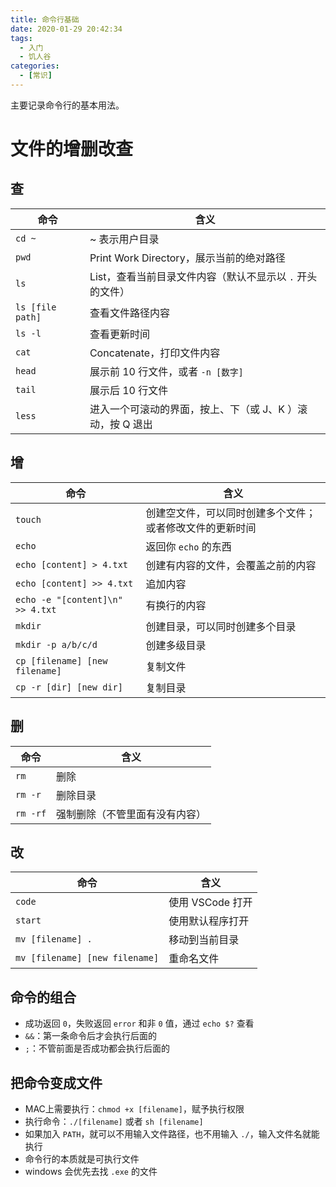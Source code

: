 ```yaml
---
title: 命令行基础
date: 2020-01-29 20:42:34
tags:
  - 入门
  - 饥人谷
categories:
  - [常识]
---
```


主要记录命令行的基本用法。

<!-- more -->

# 文件的增删改查

## 查

| 命令 | 含义 |
| --- | --- |
| `cd ~` | ~ 表示用户目录 |
| `pwd` | Print Work Directory，展示当前的绝对路径 |
| `ls` |  List，查看当前目录文件内容（默认不显示以 `.` 开头的文件） |
| `ls [file path]` | 查看文件路径内容 |
| `ls -l` | 查看更新时间 |
| `cat` | Concatenate，打印文件内容 |
| `head` | 展示前 10 行文件，或者 `-n [数字]` |
| `tail` | 展示后 10 行文件 |
| `less` | 进入一个可滚动的界面，按上、下（或 J、K ）滚动，按 Q 退出 |

## 增

| 命令 | 含义 |
| --- | --- |
| `touch` | 创建空文件，可以同时创建多个文件；或者修改文件的更新时间 |
| `echo` | 返回你 `echo` 的东西 |
| `echo [content] > 4.txt` | 创建有内容的文件，会覆盖之前的内容 |
| `echo [content] >> 4.txt` | 追加内容 |
| `echo -e "[content]\n" >> 4.txt` | 有换行的内容 |
| `mkdir` | 创建目录，可以同时创建多个目录 |
| `mkdir -p a/b/c/d` | 创建多级目录 |
| `cp [filename] [new filename]` | 复制文件 |
| `cp -r [dir] [new dir]` | 复制目录 |

## 删

| 命令 | 含义 |
| --- | --- |
| `rm` | 删除 |
| `rm -r` | 删除目录 |
| `rm -rf` | 强制删除（不管里面有没有内容） |

## 改

| 命令 | 含义 |
| --- | --- |
| `code` | 使用 VSCode 打开 |
| `start` | 使用默认程序打开 |
| `mv [filename] .` | 移动到当前目录 |
| `mv [filename] [new filename]` | 重命名文件 |

## 命令的组合

- 成功返回 `0`，失败返回 `error` 和非 `0` 值，通过 `echo $?` 查看
- `&&`：第一条命令后才会执行后面的
- `;`：不管前面是否成功都会执行后面的

## 把命令变成文件

- MAC上需要执行：`chmod +x [filename]`，赋予执行权限
- 执行命令：`./[filename]` 或者 `sh [filename]`
- 如果加入 `PATH`，就可以不用输入文件路径，也不用输入 `./`，输入文件名就能执行
- 命令行的本质就是可执行文件
- windows 会优先去找 `.exe` 的文件